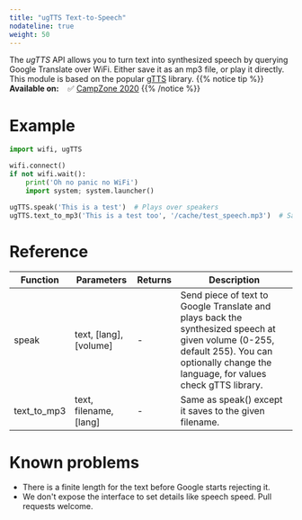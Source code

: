 ```yaml
---
title: "ugTTS Text-to-Speech"
nodateline: true
weight: 50
---
```



The *ugTTS* API allows you to turn text into synthesized speech by querying Google Translate over WiFi. Either save it as an mp3 file, or play it directly. This module is based on the popular [gTTS](https://github.com/pndurette/gTTS) library.
{{% notice tip %}}
**Available on:** &nbsp;&nbsp; ✅ [CampZone 2020](/badges/campzone-2020/)
{{% /notice %}}

# Example

```python
import wifi, ugTTS

wifi.connect()
if not wifi.wait():
    print('Oh no panic no WiFi')
    import system; system.launcher()

ugTTS.speak('This is a test')  # Plays over speakers
ugTTS.text_to_mp3('This is a test too', '/cache/test_speech.mp3')  # Saves to file for later playback
```

# Reference

| Function            | Parameters                 | Returns | Description                                                                      |
| ------------------ | -------------------------- | ------- | -------------------------------------------------------------------------------- |
| speak | text, [lang], [volume]          | - | Send piece of text to Google Translate and plays back the synthesized speech at given volume (0-255, default 255). You can optionally change the language, for values check gTTS library.                                                    |
| text_to_mp3 | text, filename, [lang]           | - | Same as speak() except it saves to the given filename.                                                    |

# Known problems
* There is a finite length for the text before Google starts rejecting it.
* We don't expose the interface to set details like speech speed. Pull requests welcome.